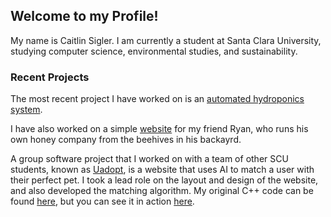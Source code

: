 ## Welcome to my Profile!

My name is Caitlin Sigler. I am currently a student at Santa Clara University, studying computer science, environmental studies, and sustainability. 

### Recent Projects
The most recent project I have worked on is an [automated hydroponics system](https://). 

I have also worked on a simple [website](https://bonniesbees.netlify.com/index.html) for my friend Ryan, who runs his own honey company from the beehives in his backayrd.

A group software project that I worked on with a team of other SCU students, known as [Uadopt](https://uadopt.netlify.com), is a website that uses AI to match a user with their perfect pet. I took a lead role on the layout and design of the website, and also developed the matching algorithm. My original C++ code can be found [here](https://github.com/caitlinsigler/SCUProjects/blob/master/C/AlgorithmTesting.cpp), but you can see it in action [here](https://github.com/NickPriv/Uadopt/blob/master/topFiveBreeds.php). 
